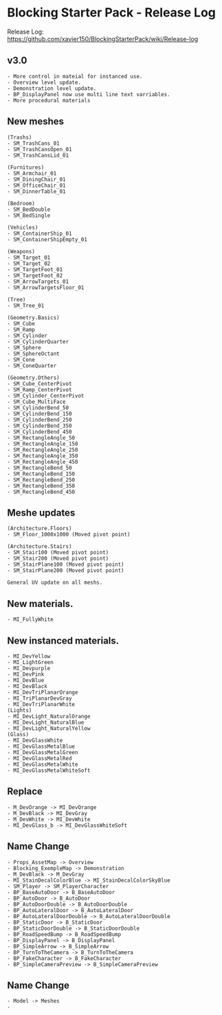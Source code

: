 # Blocking Starter Pack - Release Log
Release Log: https://github.com/xavier150/BlockingStarterPack/wiki/Release-log

## v3.0
    - More control in mateial for instanced use.
    - Overview level update.
    - Demonstration level update.
    - BP_DisplayPanel now use multi line text varriables.
    - More procedural materials

## New meshes
    (Trashs)
    - SM_TrashCans_01
    - SM_TrashCansOpen_01
    - SM_TrashCansLid_01
    
    (Furnitures)
    - SM_Armchair_01
    - SM_DiningChair_01
    - SM_OfficeChair_01
    - SM_DinnerTable_01
    
    (Bedroom)
    - SM_BedDouble
    - SM_BedSingle
    
    (Vehicles)
    - SM_ContainerShip_01
    - SM_ContainerShipEmpty_01
    
    (Weapons)
    - SM_Target_01
    - SM_Target_02
    - SM_TargetFoot_01
    - SM_TargetFoot_02
    - SM_ArrowTargets_01
    - SM_ArrowTargetsFloor_01
    
    (Tree)
    - SM_Tree_01
    
    (Geometry.Basics)
    - SM_Cube
    - SM_Ramp
    - SM_Cylinder
    - SM_CylinderQuarter
    - SM_Sphere
    - SM_SphereOctant
    - SM_Cone
    - SM_ConeQuarter
    
    (Geometry.Others)
    - SM_Cube_CenterPivot
    - SM_Ramp_CenterPivot
    - SM_Cylinder_CenterPivot
    - SM_Cube_MultiFace
    - SM_CylinderBend_50
    - SM_CylinderBend_150
    - SM_CylinderBend_250
    - SM_CylinderBend_350
    - SM_CylinderBend_450
    - SM_RectangleAngle_50
    - SM_RectangleAngle_150
    - SM_RectangleAngle_250
    - SM_RectangleAngle_350
    - SM_RectangleAngle_450
    - SM_RectangleBend_50
    - SM_RectangleBend_150
    - SM_RectangleBend_250
    - SM_RectangleBend_350
    - SM_RectangleBend_450

## Meshe updates
    (Architecture.Floors)
    - SM_Floor_1000x1000 (Moved pivot point)

    (Architecture.Stairs)
    - SM_Stair100 (Moved pivot point)
    - SM_Stair200 (Moved pivot point)
    - SM_StairPlane100 (Moved pivot point)
    - SM_StairPlane200 (Moved pivot point)

    General UV update on all meshs.
    
    
## New materials.
    - MI_FullyWhite

## New instanced materials.
    - MI_DevYellow
    - MI_LightGreen
    - MI_Devpurple
    - MI_DevPink
    - MI_DevBlue
    - MI_DevBlack
    - MI_DevTriPlanarOrange
    - MI_TriPlanarDevGray
    - MI_DevTriPlanarWhite
    (Lights)
    - MI_DevLight_NaturalOrange
    - MI_DevLight_NaturalBlue
    - MI_DevLight_NaturalYellow
    (Glass)
    - MI_DevGlassWhite
    - MI_DevGlassMetalBlue
    - MI_DevGlassMetalGreen
    - MI_DevGlassMetalRed
    - MI_DevGlassMetalWhite
    - MI_DevGlassMetalWhiteSoft

## Replace
    - M_DevOrange -> MI_DevOrange
    - M_DevBlack -> MI_DevGray
    - M_DevWhite -> MI_DevWhite
    - MI_DevGlass_b -> MI_DevGlassWhiteSoft

## Name Change
    - Props_AssetMap -> Overview
    - Blocking_ExempleMap -> Demonstration
    - M_DevBlack -> M_DevGray
    - MI_StainDecalColorBlue -> MI_StainDecalColorSkyBlue
    - SM_Player -> SM_PlayerCharacter
    - BP_BaseAutoDoor -> B_BaseAutoDoor
    - BP_AutoDoor -> B_AutoDoor
    - BP_AutoDoorDouble -> B_AutoDoorDouble
    - BP_AutoLateralDoor -> B_AutoLateralDoor
    - BP_AutoLateralDoorDouble -> B_AutoLateralDoorDouble
    - BP_StaticDoor -> B_StaticDoor
    - BP_StaticDoorDouble -> B_StaticDoorDouble
    - BP_RoadSpeedBump -> B_RoadSpeedBump
    - BP_DisplayPanel -> B_DisplayPanel
    - BP_SimpleArrow -> B_SimpleArrow
    - BP_TurnToTheCamera -> B_TurnToTheCamera
    - BP_FakeCharacter -> B_FakeCharacter
    - BP_SimpleCameraPreview -> B_SimpleCameraPreview

## Name Change
    - Model -> Meshes
    - 

